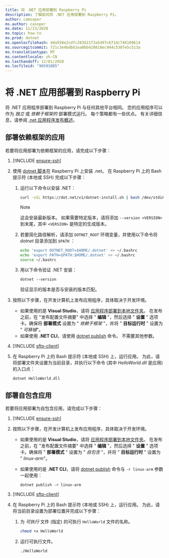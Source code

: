 ```yaml
---
title: 将 .NET 应用部署到 Raspberry Pi
description: 了解如何将 .NET 应用部署到 Raspberry Pi。
author: camsoper
ms.author: casoper
ms.date: 11/13/2020
ms.topic: how-to
ms.prod: dotnet
ms.openlocfilehash: 4da558e2cdfc283d21f2a5497cb71dc746109614
ms.sourcegitcommit: 721c3e4bdbb1ea0bb420818ec944c538fe5c513a
ms.translationtype: MT
ms.contentlocale: zh-CN
ms.lasthandoff: 12/01/2020
ms.locfileid: "96591085"
---
```

# <a name="deploy-net-apps-to-raspberry-pi"></a>将 .NET 应用部署到 Raspberry Pi

将 .NET 应用程序部署到 Raspberry Pi 与任何其他平台相同。 您的应用程序可以作为 *独立* 或 *依赖于框架的* 部署模式运行。 每个策略都有一些优点。 有关详细信息，请参阅 [.net 应用程序发布概述](../core/deploying/index.md)。

## <a name="deploying-a-framework-dependent-app"></a>部署依赖框架的应用

若要将应用部署为依赖框架的应用，请完成以下步骤：

1. [!INCLUDE [ensure-ssh](includes/ensure-ssh.md)]

1. 使用 [dotnet 脚本](../core/tools/dotnet-install-script.md)在 Raspberry Pi 上安装 .net。 在 Raspberry Pi 上的 Bash 提示符 (本地或 SSH) 完成以下步骤：
    1. 运行以下命令以安装 .NET：

        ```bash
        curl -sSL https://dot.net/v1/dotnet-install.sh | bash /dev/stdin
        ```

        > [!NOTE]
        > 这会安装最新版本。 如果需要特定版本，请将添加 `--version <VERSION>` 到末尾，其中 `<VERSION>` 是特定的生成版本。

    1. 若要简化路径解析，请添加 `DOTNET_ROOT` 环境变量，并使用以下命令将 *dotnet* 目录添加到 `$PATH` ：

        ```bash
        echo 'export DOTNET_ROOT=$HOME/.dotnet' >> ~/.bashrc
        echo 'export PATH=$PATH:$HOME/.dotnet' >> ~/.bashrc
        source ~/.bashrc
        ```

    1. 用以下命令验证 .NET 安装：

        ```dotnetcli
        dotnet --version
        ```

        验证显示的版本是否与安装的版本匹配。

1. 按照以下步骤，在开发计算机上发布应用程序，具体取决于开发环境。
    - 如果使用的是 **Visual Studio**，请将 [应用程序部署到本地文件夹](/visualstudio/deployment/quickstart-deploy-to-local-folder?view=vs-2019)。 在发布之前，在 "发布配置文件摘要" 中选择 " **编辑** "，然后选择 " **设置** " 选项卡。确保将 **部署模式** 设置为 " *依赖于框架* "，并将 " **目标运行时** " 设置为 " *可移植*"。
    - 如果使用 **.NET CLI**，请使用 [dotnet publish](../core/tools/dotnet-publish.md) 命令。 不需要其他参数。

1. [!INCLUDE [sftp-client](includes/sftp-client.md)]

1. 在 Raspberry Pi 上的 Bash 提示符 (本地或 SSH) 上，运行应用。 为此，请将部署文件夹设置为当前目录，并执行以下命令 (其中 *HelloWorld.dll* 是应用) 的入口点：

    ```dotnetcli
    dotnet HelloWorld.dll
    ```

## <a name="deploying-a-self-contained-app"></a>部署自包含应用

若要将应用部署为自包含应用，请完成以下步骤：

1. [!INCLUDE [ensure-ssh](includes/ensure-ssh.md)]

1. 按照以下步骤，在开发计算机上发布应用程序，具体取决于开发环境。
    - 如果使用的是 **Visual Studio**，请将 [应用程序部署到本地文件夹](/visualstudio/deployment/quickstart-deploy-to-local-folder?view=vs-2019)。 在发布之前，在 "发布配置文件摘要" 中选择 " **编辑** "，然后选择 " **设置** " 选项卡。确保将 " **部署模式** " 设置为 " *自包含* "，并将 " **目标运行时** " 设置为 " *linux-arm*"。
    - 如果使用的是 **.NET CLI**，请将 [dotnet publish](../core/tools/dotnet-publish.md) 命令与 `-r linux-arm` 参数一起使用：

        ```dotnetcli
        dotnet publish -r linux-arm
        ```

1. [!INCLUDE [sftp-client](includes/sftp-client.md)]

1. 在 Raspberry Pi 上的 Bash 提示符 (本地或 SSH) 上，运行应用。 为此，请将当前目录设置为部署位置并完成以下步骤：
    1. 为 *可执行* 文件 (指定) 的可执行 `HelloWorld` 文件的名称。

        ```bash
        chmod +x HelloWorld
        ```

    1. 运行可执行文件。

        ```bash
        ./HelloWorld
        ```
